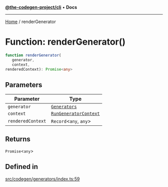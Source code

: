 [**@the-codegen-project/cli**](../API.md) • **Docs**

***

[Home](../API.md) / renderGenerator

# Function: renderGenerator()

```ts
function renderGenerator(
   generator, 
   context, 
renderedContext): Promise<any>
```

## Parameters

| Parameter | Type |
| ------ | ------ |
| `generator` | [`Generators`](../type-aliases/Generators.md) |
| `context` | [`RunGeneratorContext`](../interfaces/RunGeneratorContext.md) |
| `renderedContext` | `Record`\<`any`, `any`\> |

## Returns

`Promise`\<`any`\>

## Defined in

[src/codegen/generators/index.ts:59](https://github.com/the-codegen-project/cli/blob/main/src/codegen/generators/index.ts#L59)
